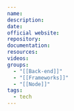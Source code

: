 ```yaml
---
name: 
description: 
date: 
official website: 
repository: 
documentation: 
resources: 
videos: 
groups:
  - "[[Back-end]]"
  - "[[Frameworks]]"
  - "[[Node]]"
tags:
  - tech
---
```

